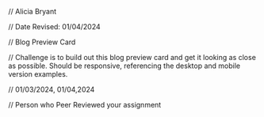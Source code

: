 // Alicia Bryant

 // Date Revised: 01/04/2024

 // Blog Preview Card

 // Challenge is to build out this blog preview card and get it looking as close as possible. Should be responsive, referencing the desktop and mobile version examples.

 // 01/03/2024, 01/04,2024

// Person who Peer Reviewed your assignment
